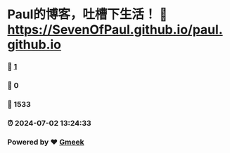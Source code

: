 # Paul的博客，吐槽下生活！ :link: https://SevenOfPaul.github.io/paul.github.io 
### :page_facing_up: [1](https://SevenOfPaul.github.io/paul.github.io/tag.html) 
### :speech_balloon: 0 
### :hibiscus: 1533 
### :alarm_clock: 2024-07-02 13:24:33 
### Powered by :heart: [Gmeek](https://github.com/Meekdai/Gmeek)
